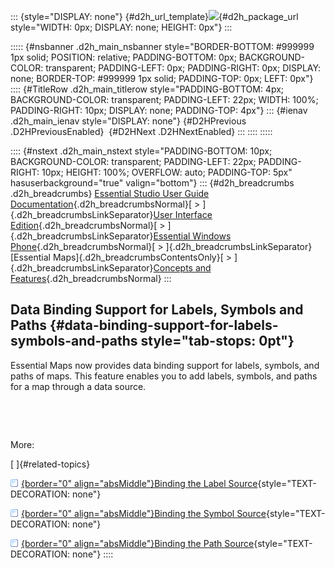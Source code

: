 ::: {style="DISPLAY: none"}
[](ms-xhelp:///?Id=d2h_url_template){#d2h_url_template}![](!package_url!){#d2h_package_url style="WIDTH: 0px; DISPLAY: none; HEIGHT: 0px"}
:::

::::: {#nsbanner .d2h_main_nsbanner style="BORDER-BOTTOM: #999999 1px solid; POSITION: relative; PADDING-BOTTOM: 0px; BACKGROUND-COLOR: transparent; PADDING-LEFT: 0px; PADDING-RIGHT: 0px; DISPLAY: none; BORDER-TOP: #999999 1px solid; PADDING-TOP: 0px; LEFT: 0px"}
:::: {#TitleRow .d2h_main_titlerow style="PADDING-BOTTOM: 4px; BACKGROUND-COLOR: transparent; PADDING-LEFT: 22px; WIDTH: 100%; PADDING-RIGHT: 10px; DISPLAY: none; PADDING-TOP: 4px"}
::: {#ienav .d2h_main_ienav style="DISPLAY: none"}
[](ms-xhelp:///?Id=9ddc420c-1aef-47aa-8d4d-e292cc32affa){#D2HPrevious .D2HPreviousEnabled}  [](ms-xhelp:///?Id=0931d206-4235-4915-8f29-ad81680523dc){#D2HNext .D2HNextEnabled}
:::
::::
:::::

:::: {#nstext .d2h_main_nstext style="PADDING-BOTTOM: 10px; BACKGROUND-COLOR: transparent; PADDING-LEFT: 22px; PADDING-RIGHT: 10px; HEIGHT: 100%; OVERFLOW: auto; PADDING-TOP: 5px" hasuserbackground="true" valign="bottom"}
::: {#d2h_breadcrumbs .d2h_breadcrumbs}
[Essential Studio User Guide Documentation](ms-xhelp:///?Id=12457748-09e3-4d74-a240-8e049cedf030){.d2h_breadcrumbsNormal}[ \> ]{.d2h_breadcrumbsLinkSeparator}[User Interface Edition](ms-xhelp:///?Id=c29296b7-531c-413b-a0ec-488ca1f7f669){.d2h_breadcrumbsNormal}[ \> ]{.d2h_breadcrumbsLinkSeparator}[Essential Windows Phone](ms-xhelp:///?Id=5ea1999c-4eff-4775-b84e-407dc825f555){.d2h_breadcrumbsNormal}[ \> ]{.d2h_breadcrumbsLinkSeparator}[Essential Maps]{.d2h_breadcrumbsContentsOnly}[ \> ]{.d2h_breadcrumbsLinkSeparator}[Concepts and Features](ms-xhelp:///?Id=fe4335c8-1cb6-47a4-a6f3-e9bc318bba8d){.d2h_breadcrumbsNormal}
:::

## Data Binding Support for Labels, Symbols and Paths {#data-binding-support-for-labels-symbols-and-paths style="tab-stops: 0pt"}

Essential Maps now provides data binding support for labels, symbols, and paths of maps. This feature enables you to add labels, symbols, and paths for a map through a data source.

 

 

More:

[ ]{#related-topics}

[![](button.gif){border="0" align="absMiddle"}Binding the Label Source](ms-xhelp:///?Id=0931d206-4235-4915-8f29-ad81680523dc){style="TEXT-DECORATION: none"}

[![](button.gif){border="0" align="absMiddle"}Binding the Symbol Source](ms-xhelp:///?Id=3bb15cc1-93b7-4a1d-8b1d-64501f5cc33e){style="TEXT-DECORATION: none"}

[![](button.gif){border="0" align="absMiddle"}Binding the Path Source](ms-xhelp:///?Id=21ba2b8b-6e6a-4a77-a9f1-e6524e34771b){style="TEXT-DECORATION: none"}
::::
